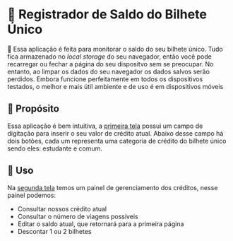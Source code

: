 # :ticket: Registrador de Saldo do Bilhete Único
:round_pushpin: Essa aplicação é feita para monitorar o saldo do seu bilhete único. Tudo fica armazenado no *local storage*
do seu navegador, então você pode recarregar ou fechar a página do seu dispositvo sem se preocupar. No entanto, ao limpar os
dados do seu navegador os dados salvos serão perdidos. Embora funcione perfeitamente em todos os dispositivos testados, o 
melhor e mais útil ambiente e de uso é em dispositivos móveis 

## :round_pushpin: Propósito 
Essa aplicação é bem intuitiva, a [primeira tela](https://imgur.com/542JnlG) possui um campo de digitação
para inserir o seu valor de crédito atual. Abaixo desse campo há dois botões,
cada um representa uma categoria de crédito do bilhete único sendo eles: estudante e comum.

## :round_pushpin: Uso
  Na [segunda tela](https://imgur.com/oy5AaSB) temos um painel de gerenciamento dos créditos, nesse painel podemos:
- Consultar nossos crédito atual
- Consultar o número de viagens possíveis
- Editar o saldo atual, que retornará para a primeira página
- Descontar 1 ou 2 bilhetes

